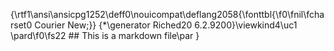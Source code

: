 {\rtf1\ansi\ansicpg1252\deff0\nouicompat\deflang2058{\fonttbl{\f0\fnil\fcharset0 Courier New;}}
{\*\generator Riched20 6.2.9200}\viewkind4\uc1 
\pard\f0\fs22 ## This is a markdown file\par
}
 